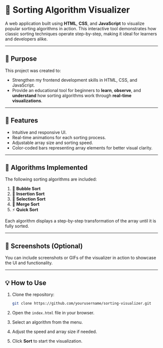 # 🔢 Sorting Algorithm Visualizer

A web application built using **HTML**, **CSS**, and **JavaScript** to visualize popular sorting algorithms in action. This interactive tool demonstrates how classic sorting techniques operate step-by-step, making it ideal for learners and developers alike.

---

## 🎯 Purpose

This project was created to:

- Strengthen my frontend development skills in HTML, CSS, and JavaScript.
- Provide an educational tool for beginners to **learn**, **observe**, and **understand** how sorting algorithms work through **real-time visualizations**.

---

## 🚀 Features

- Intuitive and responsive UI.
- Real-time animations for each sorting process.
- Adjustable array size and sorting speed.
- Color-coded bars representing array elements for better visual clarity.

---

## 🧠 Algorithms Implemented

The following sorting algorithms are included:

1. 🫧 **Bubble Sort**
2. 🧩 **Insertion Sort**
3. 🧮 **Selection Sort**
4. 🔀 **Merge Sort**
5. ⚡ **Quick Sort**

Each algorithm displays a step-by-step transformation of the array until it is fully sorted.

---

## 📸 Screenshots (Optional)

You can include screenshots or GIFs of the visualizer in action to showcase the UI and functionality.

---

## 💡 How to Use

1. Clone the repository:
   ```bash
   git clone https://github.com/yourusername/sorting-visualizer.git
   ```
2. Open the `index.html` file in your browser.

3. Select an algorithm from the menu.

4. Adjust the speed and array size if needed.

5. Click **Sort** to start the visualization.



